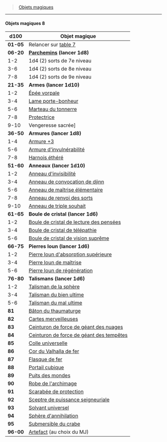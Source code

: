 ﻿---
!GenericItem
Id: magicitems_hd.md#objets-magiques-8
ParentLink: magicitems_hd.md#objets-magiques
Name: Objets magiques 8
ParentName: Objets magiques
NameLevel: 4
Attributes:
  Name: Objets magiques 8
  Markdown: >+
    #### <!--Name-->Objets magiques 8<!--/Name-->


    |d100|Objet magique|

    |---|---|

    |**01-05**|Relancer sur [table 7](hd_magicitems_objets_magiques_7.md)|

    |**06-20**|**[Parchemins](hd_magicitems_az_parchemin_magique.md) (lancer 1d8)**|

    |1-2|1d4 (2) sorts de 7e niveau|

    |3-6|1d4 (2) sorts de 8e niveau|

    |7-8|1d4 (2) sorts de 9e niveau|

    |**21-35**|**Armes (lancer 1d10)**|

    |1-2|[Épée vorpale](hd_magicitems_az_epee_vorpale.md)|

    |3-4|[Lame porte-bonheur](hd_magicitems_az_lame_porte_bonheur.md)|

    |5-6|[Marteau du tonnerre](hd_magicitems_az_marteau_du_tonnerre.md)|

    |7-8|[Protectrice](hd_magicitems_az_protectrice.md)|

    |9-10|Vengeresse sacrée]|

    |**36-50**|**Armures (lancer 1d8)**|

    |1-4|[Armure +3](hd_magicitems_az_armure_1_2_ou_3.md)|

    |5-6|[Armure d'invulnérabilité](hd_magicitems_az_armure_dinvulnerabilite.md)|

    |7-8|[Harnois éthéré](hd_magicitems_az_harnois_ethere.md)|

    |**51-60**|**Anneaux (lancer 1d10)**|

    |1-2|[Anneau d'invisibilité](hd_magicitems_az_anneau_dinvisibilite.md)|

    |3-4|[Anneau de convocation de djinn](hd_magicitems_az_anneau_de_convocation_de_djinn.md)|

    |5-6|[Anneau de maîtrise élémentaire](hd_magicitems_az_anneau_de_maitrise_elementaire.md)|

    |7-8|[Anneau de renvoi des sorts](hd_magicitems_az_anneau_de_renvoi_des_sorts.md)|

    |9-10|[Anneau de triple souhait](hd_magicitems_az_anneau_de_triple_souhait.md)|

    |**61-65**|**Boule de cristal (lancer 1d6)**|

    |1-2|[Boule de cristal de lecture des pensées](hd_magicitems_az_boule_de_cristal.md)|

    |3-4|[Boule de cristal de télépathie](hd_magicitems_az_boule_de_cristal.md)|

    |5-6|[Boule de cristal de vision suprême](hd_magicitems_az_boule_de_cristal.md)|

    |**66-75**|**Pierres Ioun (lancer 1d6)**|

    |1-2|[Pierre Ioun d'absorption supérieure](hd_magicitems_az_pierre_ioun.md)|

    |3-4|[Pierre Ioun de maîtrise](hd_magicitems_az_pierre_ioun.md)|

    |5-6|[Pierre Ioun de régénération](hd_magicitems_az_pierre_ioun.md)|

    |**76-80**|**Talismans (lancer 1d6)**|

    |1-2|[Talisman de la sphère](hd_magicitems_az_talisman_de_la_sphere.md)|

    |3-4|[Talisman du bien ultime](hd_magicitems_az_talisman_du_bien_ultime.md)|

    |5-6|[Talisman du mal ultime](hd_magicitems_az_talisman_du_mal_ultime.md)|

    |**81**|[Bâton du thaumaturge](hd_magicitems_az_baton_du_thaumaturge.md)|

    |**82**|[Cartes merveilleuses](hd_magicitems_az_cartes_merveilleuses.md)|

    |**83**|[Ceinturon de force de géant des nuages](hd_magicitems_az_ceinturon_de_force_de_geant.md)|

    |**84**|[Ceinturon de force de géant des tempêtes](hd_magicitems_az_ceinturon_de_force_de_geant.md)|

    |**85**|[Colle universelle](hd_magicitems_az_colle_universelle.md)|

    |**86**|[Cor du Valhalla de fer](hd_magicitems_az_cor_du_valhalla.md)|

    |**87**|[Flasque de fer](hd_magicitems_az_flasque_de_fer.md)|

    |**88**|[Portail cubique](hd_magicitems_az_portail_cubique.md)|

    |**89**|[Puits des mondes](hd_magicitems_az_puits_des_mondes.md)|

    |**90**|[Robe de l'archimage](hd_magicitems_az_robe_de_larchimage.md)|

    |**91**|[Scarabée de protection](hd_magicitems_az_scarabee_de_protection.md)|

    |**92**|[Sceptre de puissance seigneuriale](hd_magicitems_az_sceptre_de_puissance_seigneuriale.md)|

    |**93**|[Solvant universel](hd_magicitems_az_solvant_universel.md)|

    |**94**|[Sphère d'annihilation](hd_magicitems_az_sphere_dannihilation.md)|

    |**95**|[Submersible du crabe](hd_magicitems_az_submersible_du_crabe.md)|

    |**96-00**|[Artefact](hd_artifacts.md) (au choix du MJ)|

AttributesDictionary: >+
  Name: Objets magiques 8

  Markdown: >+

    #### <!--Name-->Objets magiques 8<!--/Name-->





    |d100|Objet magique|



    |---|---|



    |**01-05**|Relancer sur [table 7](hd_magicitems_objets_magiques_7.md)|



    |**06-20**|**[Parchemins](hd_magicitems_az_parchemin_magique.md) (lancer 1d8)**|



    |1-2|1d4 (2) sorts de 7e niveau|



    |3-6|1d4 (2) sorts de 8e niveau|



    |7-8|1d4 (2) sorts de 9e niveau|



    |**21-35**|**Armes (lancer 1d10)**|



    |1-2|[Épée vorpale](hd_magicitems_az_epee_vorpale.md)|



    |3-4|[Lame porte-bonheur](hd_magicitems_az_lame_porte_bonheur.md)|



    |5-6|[Marteau du tonnerre](hd_magicitems_az_marteau_du_tonnerre.md)|



    |7-8|[Protectrice](hd_magicitems_az_protectrice.md)|



    |9-10|Vengeresse sacrée]|



    |**36-50**|**Armures (lancer 1d8)**|



    |1-4|[Armure +3](hd_magicitems_az_armure_1_2_ou_3.md)|



    |5-6|[Armure d'invulnérabilité](hd_magicitems_az_armure_dinvulnerabilite.md)|



    |7-8|[Harnois éthéré](hd_magicitems_az_harnois_ethere.md)|



    |**51-60**|**Anneaux (lancer 1d10)**|



    |1-2|[Anneau d'invisibilité](hd_magicitems_az_anneau_dinvisibilite.md)|



    |3-4|[Anneau de convocation de djinn](hd_magicitems_az_anneau_de_convocation_de_djinn.md)|



    |5-6|[Anneau de maîtrise élémentaire](hd_magicitems_az_anneau_de_maitrise_elementaire.md)|



    |7-8|[Anneau de renvoi des sorts](hd_magicitems_az_anneau_de_renvoi_des_sorts.md)|



    |9-10|[Anneau de triple souhait](hd_magicitems_az_anneau_de_triple_souhait.md)|



    |**61-65**|**Boule de cristal (lancer 1d6)**|



    |1-2|[Boule de cristal de lecture des pensées](hd_magicitems_az_boule_de_cristal.md)|



    |3-4|[Boule de cristal de télépathie](hd_magicitems_az_boule_de_cristal.md)|



    |5-6|[Boule de cristal de vision suprême](hd_magicitems_az_boule_de_cristal.md)|



    |**66-75**|**Pierres Ioun (lancer 1d6)**|



    |1-2|[Pierre Ioun d'absorption supérieure](hd_magicitems_az_pierre_ioun.md)|



    |3-4|[Pierre Ioun de maîtrise](hd_magicitems_az_pierre_ioun.md)|



    |5-6|[Pierre Ioun de régénération](hd_magicitems_az_pierre_ioun.md)|



    |**76-80**|**Talismans (lancer 1d6)**|



    |1-2|[Talisman de la sphère](hd_magicitems_az_talisman_de_la_sphere.md)|



    |3-4|[Talisman du bien ultime](hd_magicitems_az_talisman_du_bien_ultime.md)|



    |5-6|[Talisman du mal ultime](hd_magicitems_az_talisman_du_mal_ultime.md)|



    |**81**|[Bâton du thaumaturge](hd_magicitems_az_baton_du_thaumaturge.md)|



    |**82**|[Cartes merveilleuses](hd_magicitems_az_cartes_merveilleuses.md)|



    |**83**|[Ceinturon de force de géant des nuages](hd_magicitems_az_ceinturon_de_force_de_geant.md)|



    |**84**|[Ceinturon de force de géant des tempêtes](hd_magicitems_az_ceinturon_de_force_de_geant.md)|



    |**85**|[Colle universelle](hd_magicitems_az_colle_universelle.md)|



    |**86**|[Cor du Valhalla de fer](hd_magicitems_az_cor_du_valhalla.md)|



    |**87**|[Flasque de fer](hd_magicitems_az_flasque_de_fer.md)|



    |**88**|[Portail cubique](hd_magicitems_az_portail_cubique.md)|



    |**89**|[Puits des mondes](hd_magicitems_az_puits_des_mondes.md)|



    |**90**|[Robe de l'archimage](hd_magicitems_az_robe_de_larchimage.md)|



    |**91**|[Scarabée de protection](hd_magicitems_az_scarabee_de_protection.md)|



    |**92**|[Sceptre de puissance seigneuriale](hd_magicitems_az_sceptre_de_puissance_seigneuriale.md)|



    |**93**|[Solvant universel](hd_magicitems_az_solvant_universel.md)|



    |**94**|[Sphère d'annihilation](hd_magicitems_az_sphere_dannihilation.md)|



    |**95**|[Submersible du crabe](hd_magicitems_az_submersible_du_crabe.md)|



    |**96-00**|[Artefact](hd_artifacts.md) (au choix du MJ)|



---
> [Objets magiques](hd_magicitems.md)

---

#### Objets magiques 8

|d100|Objet magique|
|---|---|
|**01-05**|Relancer sur [table 7](hd_magicitems_objets_magiques_7.md)|
|**06-20**|**[Parchemins](hd_magicitems_az_parchemin_magique.md) (lancer 1d8)**|
|1-2|1d4 (2) sorts de 7e niveau|
|3-6|1d4 (2) sorts de 8e niveau|
|7-8|1d4 (2) sorts de 9e niveau|
|**21-35**|**Armes (lancer 1d10)**|
|1-2|[Épée vorpale](hd_magicitems_az_epee_vorpale.md)|
|3-4|[Lame porte-bonheur](hd_magicitems_az_lame_porte_bonheur.md)|
|5-6|[Marteau du tonnerre](hd_magicitems_az_marteau_du_tonnerre.md)|
|7-8|[Protectrice](hd_magicitems_az_protectrice.md)|
|9-10|Vengeresse sacrée]|
|**36-50**|**Armures (lancer 1d8)**|
|1-4|[Armure +3](hd_magicitems_az_armure_1_2_ou_3.md)|
|5-6|[Armure d'invulnérabilité](hd_magicitems_az_armure_dinvulnerabilite.md)|
|7-8|[Harnois éthéré](hd_magicitems_az_harnois_ethere.md)|
|**51-60**|**Anneaux (lancer 1d10)**|
|1-2|[Anneau d'invisibilité](hd_magicitems_az_anneau_dinvisibilite.md)|
|3-4|[Anneau de convocation de djinn](hd_magicitems_az_anneau_de_convocation_de_djinn.md)|
|5-6|[Anneau de maîtrise élémentaire](hd_magicitems_az_anneau_de_maitrise_elementaire.md)|
|7-8|[Anneau de renvoi des sorts](hd_magicitems_az_anneau_de_renvoi_des_sorts.md)|
|9-10|[Anneau de triple souhait](hd_magicitems_az_anneau_de_triple_souhait.md)|
|**61-65**|**Boule de cristal (lancer 1d6)**|
|1-2|[Boule de cristal de lecture des pensées](hd_magicitems_az_boule_de_cristal.md)|
|3-4|[Boule de cristal de télépathie](hd_magicitems_az_boule_de_cristal.md)|
|5-6|[Boule de cristal de vision suprême](hd_magicitems_az_boule_de_cristal.md)|
|**66-75**|**Pierres Ioun (lancer 1d6)**|
|1-2|[Pierre Ioun d'absorption supérieure](hd_magicitems_az_pierre_ioun.md)|
|3-4|[Pierre Ioun de maîtrise](hd_magicitems_az_pierre_ioun.md)|
|5-6|[Pierre Ioun de régénération](hd_magicitems_az_pierre_ioun.md)|
|**76-80**|**Talismans (lancer 1d6)**|
|1-2|[Talisman de la sphère](hd_magicitems_az_talisman_de_la_sphere.md)|
|3-4|[Talisman du bien ultime](hd_magicitems_az_talisman_du_bien_ultime.md)|
|5-6|[Talisman du mal ultime](hd_magicitems_az_talisman_du_mal_ultime.md)|
|**81**|[Bâton du thaumaturge](hd_magicitems_az_baton_du_thaumaturge.md)|
|**82**|[Cartes merveilleuses](hd_magicitems_az_cartes_merveilleuses.md)|
|**83**|[Ceinturon de force de géant des nuages](hd_magicitems_az_ceinturon_de_force_de_geant.md)|
|**84**|[Ceinturon de force de géant des tempêtes](hd_magicitems_az_ceinturon_de_force_de_geant.md)|
|**85**|[Colle universelle](hd_magicitems_az_colle_universelle.md)|
|**86**|[Cor du Valhalla de fer](hd_magicitems_az_cor_du_valhalla.md)|
|**87**|[Flasque de fer](hd_magicitems_az_flasque_de_fer.md)|
|**88**|[Portail cubique](hd_magicitems_az_portail_cubique.md)|
|**89**|[Puits des mondes](hd_magicitems_az_puits_des_mondes.md)|
|**90**|[Robe de l'archimage](hd_magicitems_az_robe_de_larchimage.md)|
|**91**|[Scarabée de protection](hd_magicitems_az_scarabee_de_protection.md)|
|**92**|[Sceptre de puissance seigneuriale](hd_magicitems_az_sceptre_de_puissance_seigneuriale.md)|
|**93**|[Solvant universel](hd_magicitems_az_solvant_universel.md)|
|**94**|[Sphère d'annihilation](hd_magicitems_az_sphere_dannihilation.md)|
|**95**|[Submersible du crabe](hd_magicitems_az_submersible_du_crabe.md)|
|**96-00**|[Artefact](hd_artifacts.md) (au choix du MJ)|

